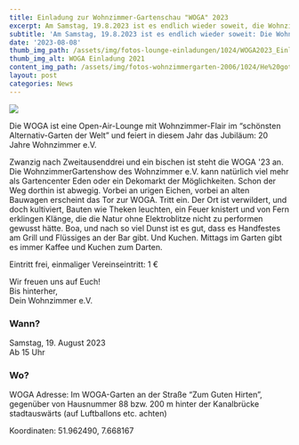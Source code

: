```yaml
---
title: Einladung zur Wohnzimmer-Gartenschau "WOGA" 2023
excerpt: Am Samstag, 19.8.2023 ist es endlich wieder soweit, die WohnzimmerGartenschau des Wohnzimmer e.V. öffnet ihre Tore und lädt zu einer neuen Ausgabe der WOGA ein.
subtitle: 'Am Samstag, 19.8.2023 ist es endlich wieder soweit: Die WohnzimmerGartenschau des Wohnzimmer e.V. öffnet ihre Tore und lädt zu einer neuen Ausgabe der WOGA ein!'
date: '2023-08-08'
thumb_img_path: /assets/img/fotos-lounge-einladungen/1024/WOGA2023_Einladungsflyer.jpg
thumb_img_alt: WOGA Einladung 2021
content_img_path: /assets/img/fotos-wohnzimmergarten-2006/1024/He%20got%20balls.jpg
layout: post
categories: News
---
```


![](/assets/img/fotos-lounge-einladungen/250/WOGA2023_Einladungsflyer.jpg)

Die WOGA ist eine Open-Air-Lounge mit Wohnzimmer-Flair im “schönsten Alternativ-Garten der Welt” und feiert in diesem Jahr das Jubiläum: 20 Jahre Wohnzimmer e.V.

Zwanzig nach Zweitausenddrei und ein bischen ist steht die WOGA '23 an. Die WohnzimmerGartenshow des Wohnzimmer e.V. kann natürlich viel mehr als Gartencenter Eden oder ein Dekomarkt der Möglichkeiten. Schon der Weg dorthin ist abwegig. Vorbei an urigen Eichen, vorbei an alten Bauwagen erscheint das Tor zur WOGA. Tritt ein. Der Ort ist verwildert, und doch kultiviert, Bauten wie Theken leuchten, ein Feuer knistert und von Fern erklingen Klänge, die die Natur ohne Elektroblitze nicht zu performen gewusst hätte.
Boa, und nach so viel Dunst ist es gut, dass es Handfestes am Grill und Flüssiges an der Bar gibt. Und Kuchen. Mittags im Garten gibt es immer Kaffee und Kuchen zum Darten.

Eintritt frei, einmaliger Vereinseintritt: 1 €

Wir freuen uns auf Euch!\
Bis hinterher,\
Dein Wohnzimmer e.V.

### Wann?

Samstag, 19. August 2023\
Ab 15 Uhr

### Wo?

WOGA Adresse: Im WOGA-Garten an der Straße “Zum Guten Hirten”, gegenüber von Hausnummer 88 bzw. 200 m hinter der Kanalbrücke stadtauswärts (auf Luftballons etc. achten)

Koordinaten: 51.962490, 7.668167

